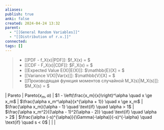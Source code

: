 ```yaml
---
aliases: 
publish: true
anki: false
created: 2024-04-24 13:32
parent:
  - "[[General Random Variables]]"
  - "[[Distribution of r.v.]]"
connected: 
tags: []
---
```


> - [[PDF - f_X(x)|PDF]]: $f_X(x) = $
> - [[CDF - F_X(x)|CDF]]: $F_X(x) = $
> - [[Expected Value E(X)|E(X)]]: $\mathbb{E}[X] = $
> - [[Variance V(X)|Var(x)]]: $\mathbb{V}[X] = $
> - [[Производящая функция моментов случайной M_X(s)|M_X(s)]]: $M_X(s) = $  

| Pareto              | $\text{Pareto}(x_m, \alpha)$     | $1 - \left(\frac{x_m}{x}\right)^\alpha \quad x \ge x_m$ | $\frac{\alpha x_m^\alpha}{x^{\alpha + 1}} \quad x \ge x_m$                                              | $\frac{\alpha x_m}{\alpha - 1} \quad \text{if} \quad \alpha > 1$ | $\frac{\alpha x_m^2}{(\alpha - 1)^2(\alpha - 2)} \quad \text{if} \quad \alpha > 2$                                | $\frac{\alpha (-s)^{\alpha}}{\Gamma(-\alpha)}(-s)^{-\alpha} \quad \text{if} \quad s < 0$ |          |                                                                             |
